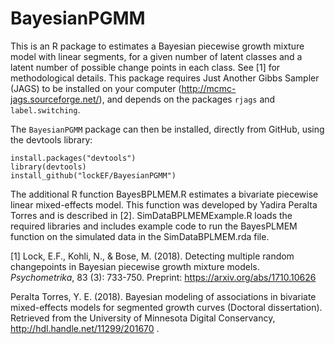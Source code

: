 # BayesianPGMM

This is an R package to estimates a Bayesian piecewise growth mixture model with linear segments, for a given number of latent classes and a latent number of possible change points in each class. See [1] for methodological details.
This package requires Just Another Gibbs Sampler (JAGS) to be installed on your computer (http://mcmc-jags.sourceforge.net/), and depends on the packages `rjags`  and `label.switching`. 

The `BayesianPGMM` package can then be installed, directly from GitHub, using the devtools library:

```
install.packages("devtools")
library(devtools)
install_github("lockEF/BayesianPGMM")
``` 
The additional R function BayesBPLMEM.R estimates a bivariate piecewise linear mixed-effects model.  This function was developed by Yadira Peralta Torres and is described in [2]. SimDataBPLMEMExample.R loads the required libraries and includes example code to run the BayesPLMEM function on the simulated data in the SimDataBPLMEM.rda file.  

[1] Lock, E.F., Kohli, N., & Bose, M. (2018). Detecting multiple random changepoints in Bayesian piecewise growth mixture models. <em>Psychometrika</em>, 83 (3): 733-750. Preprint: https://arxiv.org/abs/1710.10626 

Peralta Torres, Y. E. (2018). Bayesian modeling of associations in bivariate mixed-effects models for segmented growth curves (Doctoral dissertation). Retrieved from the University of Minnesota Digital Conservancy, http://hdl.handle.net/11299/201670 .
